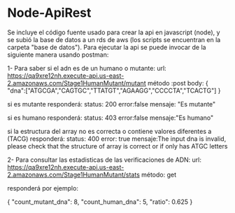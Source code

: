 # Node-ApiRest
Se incluye el código fuente usado para crear la api en javascript (node), y se subió la base de datos a un rds de aws (los scripts se encuentran en la carpeta "base de datos"). Para ejecutar la api se puede invocar de la siguiente manera usando postman:

1- Para saber si el adn es de un humano o mutante:
url: https://qa9xre12nh.execute-api.us-east-2.amazonaws.com/Stage1HumanMutant/mutant
método :post
body:
{
    "dna":["ATGCGA","CAGTGC","TTATGT","AGAAGG","CCCCTA","TCACTG"]
}

si es mutante responderá:
status: 200
error:false
mensaje: "Es mutante"

si es humano responderá:
status: 403
error:false
mensaje:"Es humano"

si la estructura del array  no es correcta o contiene valores diferentes  a (TACG) responderá:
status: 400
error: true
mensaje:The input dna is invalid, please check that the structure of array is correct or if only has ATGC letters

2- Para consultar las estadisticas de las verificaciones de ADN:
url: https://qa9xre12nh.execute-api.us-east-2.amazonaws.com/Stage1HumanMutant/stats
método: get

responderá por ejemplo:

{
    "count_mutant_dna": 8,
    "count_human_dna": 5,
    "ratio": 0.625
}
